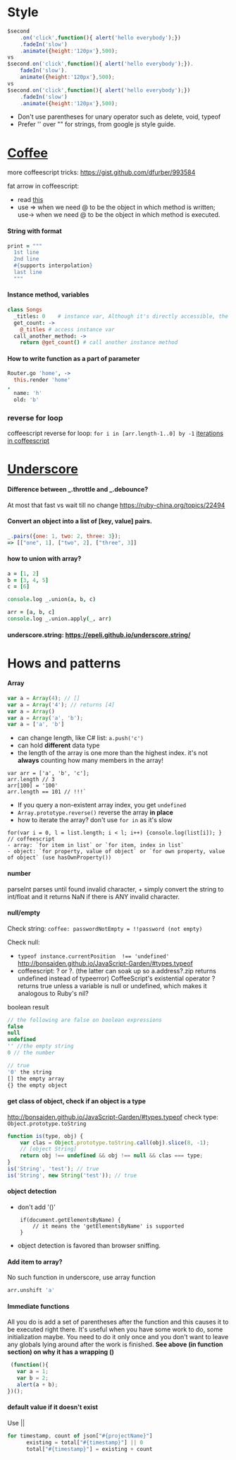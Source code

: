 # Style

```js
$second
    .on('click',function(){ alert('hello everybody');})
    .fadeIn('slow')
    .animate({height:'120px'},500);
vs 
$second.on('click',function(){ alert('hello everybody');}).
    fadeIn('slow').
    animate({height:'120px'},500);
vs
$second.on('click',function(){ alert('hello everybody');})
    .fadeIn('slow')
    .animate({height:'120px'},500);
```

- Don't use parentheses for unary operator such as delete, void, typeof
- Prefer '' over "" for strings, from google js style guide.


# [Coffee](http://coffeescript.org/)

more coffeescript tricks: https://gist.github.com/dfurber/993584

fat arrow in coffeescript: 
- read [this](http://webapplog.com/understanding-fat-arrows-in-coffeescript/)
- use => when we need @ to be the object in which method is written; use-> when we need @ to be the object in which method is executed.

#### String with format
```coffee
print = """
  1st line
  2nd line
  #{supports interpolation}
  last line
  """
```

#### Instance method, variables
```coffee
class Songs
  _titles: 0    # instance var, Although it's directly accessible, the leading _ defines it by convention as private property.
  get_count: ->
    @_titles # access instance var
  call_another_method: ->
    return @get_count() # call another instance method
```

#### How to write function as a part of parameter
```coffee
Router.go 'home', -> 
  this.render 'home'
, 
  name: 'h'
  old: 'b'
```

### reverse for loop
coffeescript reverse for loop: `for i in [arr.length-1..0] by -1`
[iterations in coffeescript](http://discontinuously.com/2012/05/iteration-in-coffeescript/)


# [Underscore](http://underscorejs.org/)

#### Difference between _.throttle and _.debounce?
At most that fast vs wait till no change https://ruby-china.org/topics/22494

#### Convert an object into a list of [key, value] pairs.
```js
_.pairs({one: 1, two: 2, three: 3});
=> [["one", 1], ["two", 2], ["three", 3]]
```

#### how to union with array?
```coffee
a = [1, 2]
b = [3, 4, 5]
c = [6]

console.log _.union(a, b, c)

arr = [a, b, c]
console.log _.union.apply(_, arr)
```

#### underscore.string: https://epeli.github.io/underscore.string/

# Hows and patterns

#### Array
```js
var a = Array(4); // []
var a = Array('4'); // returns [4]
var a = Array()
var a = Array('a', 'b');
var a = ['a', 'b']
```
- can change length, like C# list: `a.push('c')`
- can hold **different** data type
- the length of the array is one more than the highest index. it's not **always** counting how many members in the array!
```
var arr = ['a', 'b', 'c'];
arr.length // 3
arr[100] = '100'
arr.length == 101 // !!!`
```
- If you query a non-existent array index, you get `undefined`
- `Array.prototype.reverse()` reverse the array **in place**
- how to iterate the array? don't use `for in` as it's slow
```
for(var i = 0, l = list.length; i < l; i++) {console.log(list[i]); }
// coffeescript
- array: `for item in list` or `for item, index in list`
- object: `for property, value of object` or `for own property, value of object` (use hasOwnProperty())
```

#### number
parseInt parses until found invalid character, + simply convert the string to int/float and it returns NaN if there is ANY invalid character.

#### null/empty

Check string:
`coffee: passwordNotEmpty = !!password (not empty)`

Check null:
- `typeof instance.currentPosition  !== 'undefined'` http://bonsaiden.github.io/JavaScript-Garden/#types.typeof
- coffeescript: ? or ?. (the latter can soak up so a.address?.zip returns undefined instead of typeerror)
CoffeeScript's existential operator ? returns true unless a variable is null or undefined, which makes it analogous to Ruby's nil?

boolean result
```js
// the following are false on boolean expressions
false 
null
undefined
'' //the empty string
0 // the number

// true
'0' the string
[] the empty array
{} the empty object
```
#### get class of object, check if an object is a type
http://bonsaiden.github.io/JavaScript-Garden/#types.typeof
check type: `Object.prototype.toString`

```js
function is(type, obj) {
    var clas = Object.prototype.toString.call(obj).slice(8, -1);
    // [object String]
    return obj !== undefined && obj !== null && clas === type;
}
is('String', 'test'); // true
is('String', new String('test')); // true
```
#### object detection
- don't add '()'
```
    if(document.getElementsByName) {
        // it means the 'getElementsByName' is supported
    }
```
- object detection is favored than browser sniffing.

#### Add item to array?
No such function in underscore, use array function
```coffee
arr.unshift 'a'
```

#### Immediate functions
All you do is add a set of parentheses after the function and this causes it to be executed right there. It's useful when you have some work to do, some initialization maybe. You need to do it only once and you don't want to leave any globals lying around after the work is finished. 
**See above (in function section) on why it has a wrapping ()**
```js
 (function(){
   var a = 1;
   var b = 2;
   alert(a + b);
})();
```

#### default value if it doesn't exist
Use ||
```js
for timestamp, count of json["#{projectName}"]
      existing = total["#{timestamp}"] || 0
      total["#{timestamp}"] = existing + count
```





